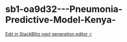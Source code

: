 # sb1-oa9d32---Pneumonia-Predictive-Model-Kenya-

[Edit in StackBlitz next generation editor ⚡️](https://stackblitz.com/~/github.com/jmideva-soc/sb1-oa9d32---Pneumonia-Predictive-Model-Kenya-)